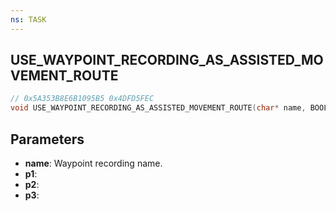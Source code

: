 ```yaml
---
ns: TASK
---
```

## USE_WAYPOINT_RECORDING_AS_ASSISTED_MOVEMENT_ROUTE

```c
// 0x5A353B8E6B1095B5 0x4DFD5FEC
void USE_WAYPOINT_RECORDING_AS_ASSISTED_MOVEMENT_ROUTE(char* name, BOOL p1, float p2, float p3);
```


## Parameters
* **name**: Waypoint recording name.
* **p1**: 
* **p2**: 
* **p3**: 

